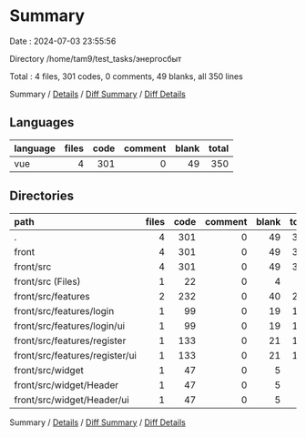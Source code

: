 # Summary

Date : 2024-07-03 23:55:56

Directory /home/tam9/test_tasks/энергосбыт

Total : 4 files,  301 codes, 0 comments, 49 blanks, all 350 lines

Summary / [Details](details.md) / [Diff Summary](diff.md) / [Diff Details](diff-details.md)

## Languages
| language | files | code | comment | blank | total |
| :--- | ---: | ---: | ---: | ---: | ---: |
| vue | 4 | 301 | 0 | 49 | 350 |

## Directories
| path | files | code | comment | blank | total |
| :--- | ---: | ---: | ---: | ---: | ---: |
| . | 4 | 301 | 0 | 49 | 350 |
| front | 4 | 301 | 0 | 49 | 350 |
| front/src | 4 | 301 | 0 | 49 | 350 |
| front/src (Files) | 1 | 22 | 0 | 4 | 26 |
| front/src/features | 2 | 232 | 0 | 40 | 272 |
| front/src/features/login | 1 | 99 | 0 | 19 | 118 |
| front/src/features/login/ui | 1 | 99 | 0 | 19 | 118 |
| front/src/features/register | 1 | 133 | 0 | 21 | 154 |
| front/src/features/register/ui | 1 | 133 | 0 | 21 | 154 |
| front/src/widget | 1 | 47 | 0 | 5 | 52 |
| front/src/widget/Header | 1 | 47 | 0 | 5 | 52 |
| front/src/widget/Header/ui | 1 | 47 | 0 | 5 | 52 |

Summary / [Details](details.md) / [Diff Summary](diff.md) / [Diff Details](diff-details.md)